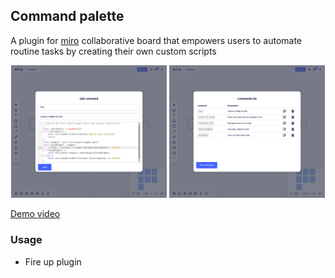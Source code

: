 ## Command palette 
A plugin for [miro](https://miro.com) collaborative board that empowers users to automate routine tasks by creating their own custom scripts

<p align="center">
    <img src="docs/screenshot1.png" width="49.5%" title="hover text">
    <img src="docs/screenshot2.png" width="49.5%" alt="accessibility text">
</p>

[Demo video](https://github.com/qweeze/miro-command-palette/blob/master/docs/demo.webm?raw=true)

### Usage

- Fire up plugin